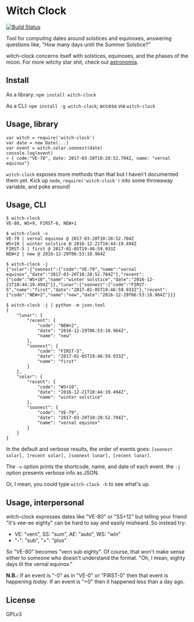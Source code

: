 # Witch Clock

[![Build Status](https://travis-ci.org/garbados/witch-clock.svg?branch=master)](https://travis-ci.org/garbados/witch-clock)

Tool for computing dates around solstices and equinoxes, answering questions like, "How many days until the Summer Solstice?"

witch-clock concerns itself with solstices, equinoxes, and the phases of the moon. For more witchy star shit, check out [astronomia](https://www.npmjs.com/package/astronomia).

## Install

As a library: `npm install witch-clock`

As a CLI: `npm install -g witch-clock`; access via `witch-clock`

## Usage, library

```
var witch = require('witch-clock')
var date = new Date(...)
var event = witch.solar.soonest(date)
console.log(event)
> { code:"VE-78", date: 2017-03-20T10:28:52.704Z, name: "vernal equinox"}
```

`witch-clock` exposes more methods than that but I haven't documented them yet. Kick up `node`, `require('witch-clock')` into some throwaway variable, and poke around!

## Usage, CLI

```
$ witch-clock
VE-80, WS+9, FIRST-6, NEW+1

$ witch-clock -v
VE-79 | vernal equinox @ 2017-03-20T10:28:52.704Z
WS+10 | winter solstice @ 2016-12-21T10:44:19.494Z
FIRST-5 | first @ 2017-01-05T19:46:59.933Z
NEW+2 | new @ 2016-12-29T06:53:18.964Z

$ witch-clock -j
{"solar":{"soonest":{"code":"VE-79","name":"vernal equinox","date":"2017-03-20T10:28:52.704Z"},"recent":{"code":"WS+10","name":"winter solstice","date":"2016-12-21T10:44:19.494Z"}},"lunar":{"soonest":{"code":"FIRST-5","name":"first","date":"2017-01-05T19:46:59.933Z"},"recent":{"code":"NEW+2","name":"new","date":"2016-12-29T06:53:18.964Z"}}}

$ witch-clock -j | python -m json.tool
{
    "lunar": {
        "recent": {
            "code": "NEW+2",
            "date": "2016-12-29T06:53:18.964Z",
            "name": "new"
        },
        "soonest": {
            "code": "FIRST-5",
            "date": "2017-01-05T19:46:59.933Z",
            "name": "first"
        }
    },
    "solar": {
        "recent": {
            "code": "WS+10",
            "date": "2016-12-21T10:44:19.494Z",
            "name": "winter solstice"
        },
        "soonest": {
            "code": "VE-79",
            "date": "2017-03-20T10:28:52.704Z",
            "name": "vernal equinox"
        }
    }
}

```

In the default and verbose results, the order of events goes: `[soonest solar], [recent solar], [soonest lunar], [recent lunar]`.

The `-v` option prints the shortcode, name, and date of each event. the `-j` option presents verbose info as JSON.

Or, I mean, you could type `witch-clock -h` to see what's up.

## Usage, interpersonal

witch-clock expresses dates like "VE-80" or "SS+12" but telling your friend "it's vee-ee eighty" can be hard to say and easily misheard. So instead try:

- VE: "vern", SS: "sum", AE: "auto", WS: "win"
- "-": "sub", "+": "plus"

So "VE-80" becomes "vern sub eighty". Of course, that won't make sense either to someone who doesn't understand the format. "Oh, I mean, eighty days til the vernal equinox."

**N.B.:** If an event is "-0" as in "VE-0" or "FIRST-0" then that event is happening *today*. If an event is "+0" then it happened less than a day ago.

## License

GPLv3
